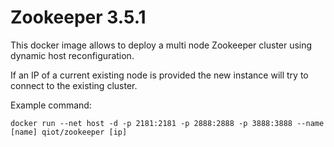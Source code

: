# Zookeeper 3.5.1

This docker image allows to deploy a multi node Zookeeper cluster using dynamic host reconfiguration.

If an IP of a current existing node is provided the new instance will try to connect to the existing cluster.

Example command:

```
docker run --net host -d -p 2181:2181 -p 2888:2888 -p 3888:3888 --name [name] qiot/zookeeper [ip]
```